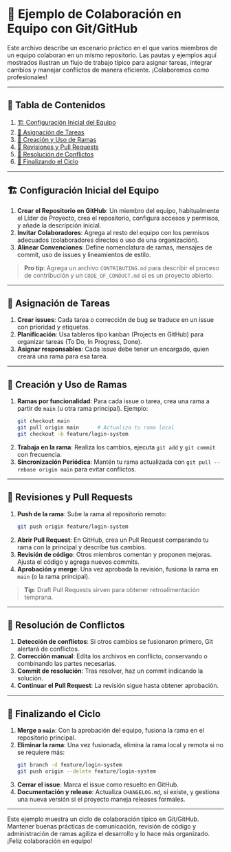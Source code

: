 # 🤝 **Ejemplo de Colaboración en Equipo con Git/GitHub**

Este archivo describe un escenario práctico en el que varios miembros de un equipo colaboran en un mismo repositorio. Las pautas y ejemplos aquí mostrados ilustran un flujo de trabajo típico para asignar tareas, integrar cambios y manejar conflictos de manera eficiente. ¡Colaboremos como profesionales!

---

## 📑 **Tabla de Contenidos**

1. [🏗️ Configuración Inicial del Equipo](#%f0%9f%8f%97%ef%b8%8f-configuración-inicial-del-equipo)
2. [🎯 Asignación de Tareas](#-asignación-de-tareas)
3. [🔀 Creación y Uso de Ramas](#-creación-y-uso-de-ramas)
4. [🤔 Revisiones y Pull Requests](#-revisiones-y-pull-requests)
5. [🔄 Resolución de Conflictos](#-resolución-de-conflictos)
6. [🏁 Finalizando el Ciclo](#-finalizando-el-ciclo)

---

## 🏗️ **Configuración Inicial del Equipo**

1. **Crear el Repositorio en GitHub**: Un miembro del equipo, habitualmente el Líder de Proyecto, crea el repositorio, configura accesos y permisos, y añade la descripción inicial.
2. **Invitar Colaboradores**: Agrega al resto del equipo con los permisos adecuados (colaboradores directos o uso de una organización).
3. **Alinear Convenciones**: Define nomenclatura de ramas, mensajes de commit, uso de issues y lineamientos de estilo.

> **Pro tip**: Agrega un archivo `CONTRIBUTING.md` para describir el proceso de contribución y un `CODE_OF_CONDUCT.md` si es un proyecto abierto.

---

## 🎯 **Asignación de Tareas**

1. **Crear issues**: Cada tarea o corrección de bug se traduce en un issue con prioridad y etiquetas.
2. **Planificación**: Usa tableros tipo kanban (Projects en GitHub) para organizar tareas (To Do, In Progress, Done).
3. **Asignar responsables**: Cada issue debe tener un encargado, quien creará una rama para esa tarea.

---

## 🔀 **Creación y Uso de Ramas**

1. **Ramas por funcionalidad**: Para cada issue o tarea, crea una rama a partir de `main` (u otra rama principal). Ejemplo:
   ```bash
   git checkout main
   git pull origin main      # Actualiza tu rama local
   git checkout -b feature/login-system
   ```
2. **Trabaja en la rama**: Realiza los cambios, ejecuta `git add` y `git commit` con frecuencia.
3. **Sincronización Periódica**: Mantén tu rama actualizada con `git pull --rebase origin main` para evitar conflictos.

---

## 🤔 **Revisiones y Pull Requests**

1. **Push de la rama**: Sube la rama al repositorio remoto:
   ```bash
   git push origin feature/login-system
   ```
2. **Abrir Pull Request**: En GitHub, crea un Pull Request comparando tu rama con la principal y describe tus cambios.
3. **Revisión de código**: Otros miembros comentan y proponen mejoras. Ajusta el código y agrega nuevos commits.
4. **Aprobación y merge**: Una vez aprobada la revisión, fusiona la rama en `main` (o la rama principal).

> **Tip**: Draft Pull Requests sirven para obtener retroalimentación temprana.

---

## 🔄 **Resolución de Conflictos**

1. **Detección de conflictos**: Si otros cambios se fusionaron primero, Git alertará de conflictos.
2. **Corrección manual**: Edita los archivos en conflicto, conservando o combinando las partes necesarias.
3. **Commit de resolución**: Tras resolver, haz un commit indicando la solución.
4. **Continuar el Pull Request**: La revisión sigue hasta obtener aprobación.

---

## 🏁 **Finalizando el Ciclo**

1. **Merge a `main`**: Con la aprobación del equipo, fusiona la rama en el repositorio principal.
2. **Eliminar la rama**: Una vez fusionada, elimina la rama local y remota si no se requiere más:
   ```bash
   git branch -d feature/login-system
   git push origin --delete feature/login-system
   ```
3. **Cerrar el issue**: Marca el issue como resuelto en GitHub.
4. **Documentación y release**: Actualiza `CHANGELOG.md`, si existe, y gestiona una nueva versión si el proyecto maneja releases formales.

---

Este ejemplo muestra un ciclo de colaboración típico en Git/GitHub. Mantener buenas prácticas de comunicación, revisión de código y administración de ramas agiliza el desarrollo y lo hace más organizado. ¡Feliz colaboración en equipo!

